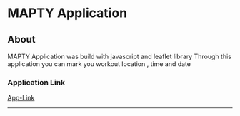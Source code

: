 # MAPTY Application

## About
MAPTY Application was build with javascript and leaflet library 
Through this application you can mark you workout location , time and date 

### Application Link
<a href="https://mapty-rizwan.netlify.app/">App-Link</a>
<hr>



